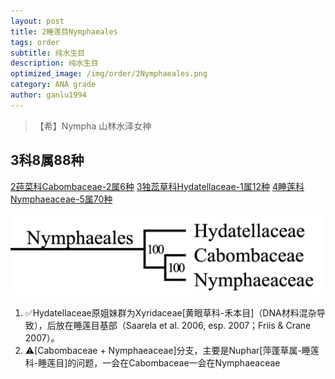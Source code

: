 ```yaml
---
layout: post
title: 2睡莲目Nymphaeales
tags: order    
subtitle: 纯水生目
description: 纯水生目
optimized_image: /img/order/2Nymphaeales.png
category: ANA grade
author: ganlu1994 
---
```


> 【希】Nympha 山林水泽女神

## 3科8属88种
[2莼菜科Cabombaceae-2属6种](https://ganlu1994.github.io/2莼菜科Cabombaceae/)
[3独蕊草科Hydatellaceae-1属12种](https://ganlu1994.github.io/3独蕊草科Hydatellaceae/)
[4睡莲科Nymphaeaceae-5属70种](https://ganlu1994.github.io/4睡莲科Nymphaeaceae/)

![](/img/phylo/64-02睡莲目.png)

1. ✅Hydatellaceae原姐妹群为Xyridaceae[黄眼草科-禾本目]（DNA材料混杂导致），后放在睡莲目基部（Saarela et al. 2006, esp. 2007；Friis & Crane 2007）。
2. ⚠️[Cabombaceae + Nymphaeaceae]分支，主要是Nuphar[萍蓬草属-睡莲科-睡莲目]的问题，一会在Cabombaceae一会在Nymphaeaceae

